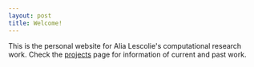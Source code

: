 ```yaml
---
layout: post
title: Welcome!
---
```


This is the personal website for Alia Lescolie's computational research work. Check the [projects](https://alescoulie.github.io/projects/) page for information of current and past work. 
